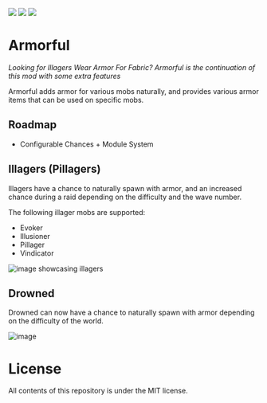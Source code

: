 ![](https://github.com/mineblock11/mineblock11/blob/master/fabric-api_64h.png?raw=true) [![](https://cdn.mineblock11.dev/mineblock%20badge_64h.png)](https://discord.gg/UzHtJKqHny) [![](https://cdn.mineblock11.dev/modding-elite-badge.png)](https://ko-fi.com/mineblock11)

# Armorful

*Looking for Illagers Wear Armor For Fabric? Armorful is the continuation of this mod with some extra features*

Armorful adds armor for various mobs naturally, and provides various armor items that can be used on specific mobs.

## Roadmap

- Configurable Chances + Module System

## Illagers (Pillagers)

Illagers have a chance to naturally spawn with armor, and an increased chance during a raid depending on the difficulty and the wave number.

The following illager mobs are supported:

- Evoker
- Illusioner
- Pillager
- Vindicator

![image showcasing illagers](https://cdn.modrinth.com/data/LlOkR2e2/images/030272411cd4ee48acca801a158b0dde9e18d169.png)

## Drowned

Drowned can now have a chance to naturally spawn with armor depending on the difficulty of the world.

![image](https://cdn.modrinth.com/data/LlOkR2e2/images/584d421cba9b1f68c7ab5b74a84fbe8486bfcad0.png)

# License

All contents of this repository is under the MIT license.
